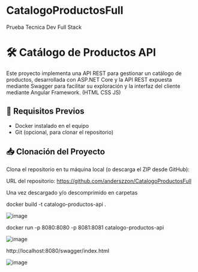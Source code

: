 # CatalogoProductosFull
Prueba Tecnica Dev Full Stack

# 🛠️ Catálogo de Productos API
Este proyecto implementa una API REST para gestionar un catálogo de productos, desarrollada con ASP.NET Core y la API REST expuesta mediante Swagger para facilitar su exploración y la interfaz del cliente mediante Angular Framework. (HTML CSS JS)

## 🚀 Requisitos Previos
- Docker instalado en el equipo
- Git (opcional, para clonar el repositorio)

## 📥 Clonación del Proyecto
Clona el repositorio en tu máquina local (o descarga el ZIP desde GitHub):

URL del repositorio: https://github.com/anderszzon/CatalogoProductosFull

Una vez descargado y/o descomprimido en carpetas


docker build -t catalogo-productos-api .

![image](https://github.com/user-attachments/assets/604ba91d-679c-4446-a3d6-46266019aee2)

docker run -p 8080:8080 -p 8081:8081 catalogo-productos-api

![image](https://github.com/user-attachments/assets/738b3454-a009-4dfb-8ec8-b6fc529474a1)

http://localhost:8080/swagger/index.html

![image](https://github.com/user-attachments/assets/20370966-61af-4b92-be57-e60f49c76f61)
